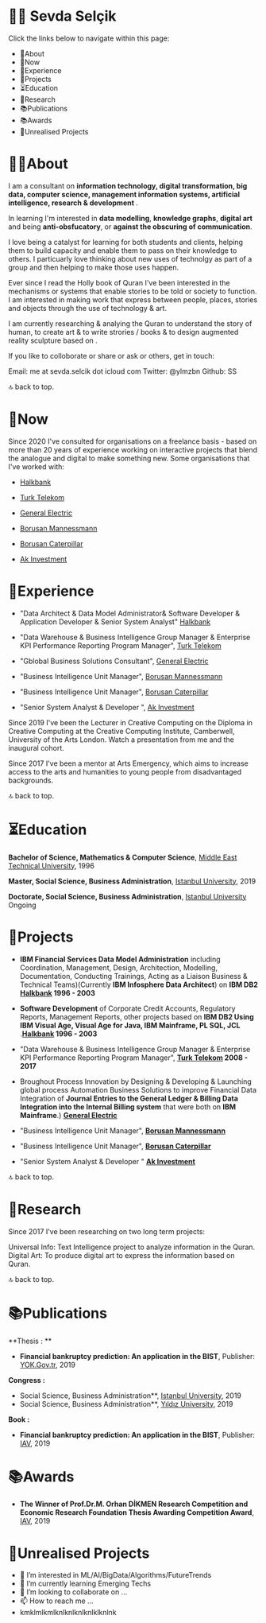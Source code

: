 # 🖖🏻 Sevda Selçik
Click the links below to navigate within this page:

- 👋About
- 🎁Now
- 🎁Experience
- 🎁Projects
- ⏳Education
- 🧠Research
- 📚Publications
- 📚Awards
- 💭Unrealised Projects

# 👋🏻About

I am a consultant on **information technology, digital transformation, big data, computer science, management information systems, artificial intelligence, research & development** . 

In learning I'm interested in **data modelling**, **knowledge graphs**, **digital art** and being **anti-obsfucatory**, or **against the obscuring of communication**.

I love being a catalyst for learning for both students and clients, helping them to build capacity and enable them to pass on their knowledge to others. I particuarly love thinking about new uses of technolgy as part of a group and then helping to make those uses happen.

Ever since I read the Holly book of Quran I've been interested in the mechanisms or systems that enable stories to be told or society to function. I am interested in making work that express between people, places, stories and objects through the use of technology & art.

I am currently researching & analying the Quran to understand the story of human, to create art & to write strories / books & to design augmented reality sculpture based on .

If you like to colloborate or share or ask or others, get in touch:

Email: me at sevda.selcik dot icloud com
Twitter: @ylmzbn
Github: SS

🔝 back to top.


# 🎁Now

Since 2020 I've consulted for organisations on a freelance basis - based on more than 20 years of experience working on interactive projects that blend the analogue and digital to make something new. Some organisations that I've worked with:

- [Halkbank](https://halkbank.com.tr/) 

- [Turk Telekom](https://turktelekom.com.tr/) 

- [General Electric](https://ge.com/tr/)  

- [Borusan Mannessmann](https://borusanmannesmann.com)  

- [Borusan Caterpillar](https://borusancat.com/tr) 

- [Ak Investment](https://akyatirim.com.tr/)  


# 🎁Experience

- "Data Architect & Data Model Administrator& Software Developer & Application Developer & Senior System Analyst" [Halkbank](https://halkbank.com.tr/) 

- "Data Warehouse & Business Intelligence Group Manager & Enterprise KPI Performance Reporting Program Manager", [Turk Telekom](https://turktelekom.com.tr/) 

- "Gblobal Business Solutions Consultant", [General Electric](https://ge.com/tr/)  

- "Business Intelligence Unit Manager", [Borusan Mannessmann](https://borusanmannesmann.com)  

- "Business Intelligence Unit Manager", [Borusan Caterpillar](https://borusancat.com/tr) 

- "Senior System Analyst & Developer ", [Ak Investment](https://akyatirim.com.tr/)  

Since 2019 I've been the Lecturer in Creative Computing on the Diploma in Creative Computing at the Creative Computing Institute, Camberwell, University of the Arts London. Watch a presentation from me and the inaugural cohort.

Since 2017 I've been a mentor at Arts Emergency, which aims to increase access to the arts and humanities to young people from disadvantaged backgrounds.

🔝 back to top.


# ⏳Education

**Bachelor of Science, Mathematics & Computer Science**, [Middle East Technical University](https://metu.edu.tr/tr), 1996

**Master, Social Science, Business Administration**, [Istanbul University](https://istanbul.edu.tr/tr/_), 2019

**Doctorate, Social Science, Business Administration**, [Istanbul University](https://istanbul.edu.tr/tr/_) Ongoing

# 🎁Projects

- **IBM Financial Services Data Model Administration** including Coordination, Management, Design, Architection, Modelling, Documentation, Conducting Trainings, Acting as a Liaison Business & Technical Teams)(Currently **IBM Infosphere Data Architect**) on **IBM DB2** **[Halkbank](https://halkbank.com.tr/) 1996 - 2003**
- **Software Development** of Corporate Credit Accounts, Regulatory Reports, Management Reports, other projects based on **IBM DB2 Using IBM Visual Age, Visual Age for Java, IBM Mainframe, PL SQL, JCL** .**[Halkbank](https://halkbank.com.tr/) 1996 - 2003**

- "Data Warehouse & Business Intelligence Group Manager & Enterprise KPI Performance Reporting Program Manager", **[Turk Telekom](https://turktelekom.com.tr/) 2008 - 2017**

- Broughout Process Innovation by Designing & Developing & Launching global process Automation Business Solutions to improve Financial Data Integration of 
**Journal Entries to the General Ledger & Billing Data Integration into the Internal Billing system** that were both on **IBM Mainframe**.) **[General Electric](https://ge.com/tr/)**

- "Business Intelligence Unit Manager", **[Borusan Mannessmann](https://borusanmannesmann.com)**

- "Business Intelligence Unit Manager", **[Borusan Caterpillar](https://borusancat.com/tr)**

- "Senior System Analyst & Developer " **[Ak Investment](https://akyatirim.com.tr/)**

🔝 back to top.

# 🧠Research
Since 2017 I've been researching on two long term projects:

Universal Info: Text Intelligence project to analyze information in the Quran.
Digital Art: To produce digital art to express the information based on Quran.


🔝 back to top.

# 📚Publications

**Thesis : **

- **Financial bankruptcy prediction: An application in the BIST**, Publisher: [YOK.Gov.tr](https://tez.yok.gov.tr/UlusalTezMerkezi/tezDetay.jsp?id=k3VQwG_MCX6WHZd4UexUsA&no=-pKkv-hlRGl6fHMaD67q7w), 2019

**Congress :**

- Social Science, Business Administration**, [Istanbul University](https://istanbul.edu.tr/tr/_), 2019
- Social Science, Business Administration**, [Yıldız University](https://istanbul.edu.tr/tr/_), 2019

**Book :**

- **Financial bankruptcy prediction: An application in the BIST**, Publisher: [IAV](https://iav.org.tr/prof-dr-m-orhan-dikmen-arastirma-yarismasi-ile-iktisadi-arastirmalar-vakfi-tez-odullendirmesi-yarismasi-odul-toreni-2/), 2019



# 📚Awards

- **The Winner of Prof.Dr.M. Orhan DİKMEN Research Competition and Economic Research Foundation Thesis Awarding Competition Award**, [IAV](https://iav.org.tr/prof-dr-m-orhan-dikmen-arastirma-yarismasi-ile-iktisadi-arastirmalar-vakfi-tez-odullendirmesi-yarismasi-odul-toreni-2/), 2019


# 💭Unrealised Projects

- 👀 I’m interested in ML/AI/BigData/Algorithms/FutureTrends
- 🌱 I’m currently learning Emerging Techs
- 💞️ I’m looking to collaborate on ...
- 📫 How to reach me ...
- kmklmlkmlknlknlknlknlklknlnk

<!---
smartfyco/smartfyco is a ✨ special ✨ repository because its `README.md` (this file) appears on your GitHub profile.
You can click the Preview link to take a look at your changes.
--->
